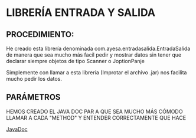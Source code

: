 # LIBRERÍA ENTRADA Y SALIDA

## PROCEDIMIENTO:
He creado esta librería denominada com.ayesa.entradasalida.EntradaSalida de manera que sea mucho más facil pedir y mostrar datos sin tener que declarar siempre objetos de tipo Scanner o JoptionPanje

Simplemente con llamar a esta librería (Improtar el archivo .jar) nos facilita mucho pedir los datos.

## PARÁMETROS

HEMOS CREADO EL JAVA DOC PAR A QUE SEA MUCHO MÁS CÓMODO LLAMAR A CADA "METHOD" Y ENTENDER CORRECTAMENTE QUE HACE

[JavaDoc](https://ayesa14.github.io/Libreria-E-S/com/ayesa/entradasalida/EntradaSalida.html)